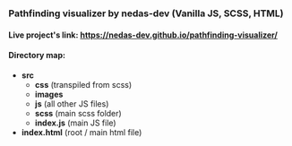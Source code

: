 ### Pathfinding visualizer by nedas-dev (Vanilla JS, SCSS, HTML)

#### Live project's link: https://nedas-dev.github.io/pathfinding-visualizer/

#### Directory map:

- **src**
  - **css** (transpiled from scss)
  - **images**
  - **js** (all other JS files)
  - **scss** (main scss folder)
  - **index.js** (main JS file)
- **index.html** (root / main html file)
